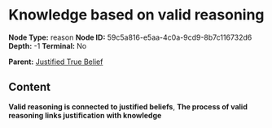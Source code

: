 # Knowledge based on valid reasoning

**Node Type:** reason
**Node ID:** 59c5a816-e5aa-4c0a-9cd9-8b7c116732d6
**Depth:** -1
**Terminal:** No

**Parent:** [Justified True Belief](justified-true-belief.md)

## Content

**Valid reasoning is connected to justified beliefs**, **The process of valid reasoning links justification with knowledge**
